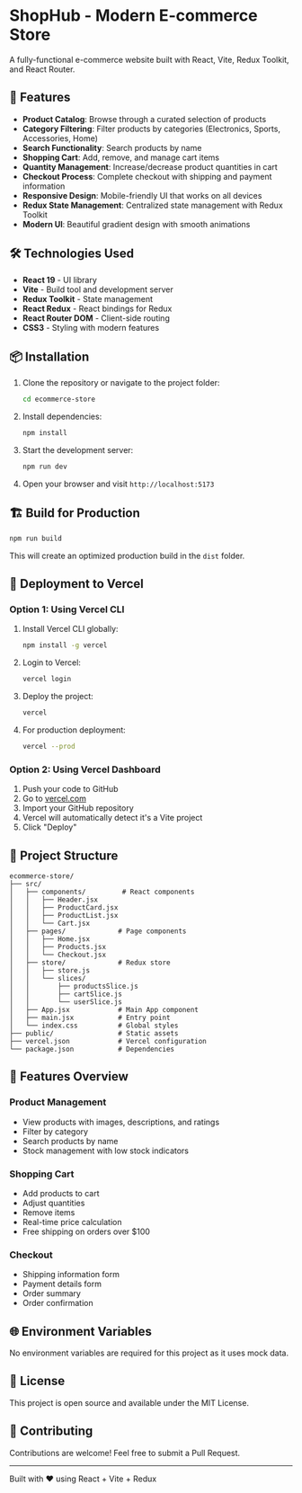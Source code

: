 # ShopHub - Modern E-commerce Store

A fully-functional e-commerce website built with React, Vite, Redux Toolkit, and React Router.

## 🚀 Features

- **Product Catalog**: Browse through a curated selection of products
- **Category Filtering**: Filter products by categories (Electronics, Sports, Accessories, Home)
- **Search Functionality**: Search products by name
- **Shopping Cart**: Add, remove, and manage cart items
- **Quantity Management**: Increase/decrease product quantities in cart
- **Checkout Process**: Complete checkout with shipping and payment information
- **Responsive Design**: Mobile-friendly UI that works on all devices
- **Redux State Management**: Centralized state management with Redux Toolkit
- **Modern UI**: Beautiful gradient design with smooth animations

## 🛠️ Technologies Used

- **React 19** - UI library
- **Vite** - Build tool and development server
- **Redux Toolkit** - State management
- **React Redux** - React bindings for Redux
- **React Router DOM** - Client-side routing
- **CSS3** - Styling with modern features

## 📦 Installation

1. Clone the repository or navigate to the project folder:

   ```bash
   cd ecommerce-store
   ```

2. Install dependencies:

   ```bash
   npm install
   ```

3. Start the development server:

   ```bash
   npm run dev
   ```

4. Open your browser and visit `http://localhost:5173`

## 🏗️ Build for Production

```bash
npm run build
```

This will create an optimized production build in the `dist` folder.

## 🚀 Deployment to Vercel

### Option 1: Using Vercel CLI

1. Install Vercel CLI globally:

   ```bash
   npm install -g vercel
   ```

2. Login to Vercel:

   ```bash
   vercel login
   ```

3. Deploy the project:

   ```bash
   vercel
   ```

4. For production deployment:
   ```bash
   vercel --prod
   ```

### Option 2: Using Vercel Dashboard

1. Push your code to GitHub
2. Go to [vercel.com](https://vercel.com)
3. Import your GitHub repository
4. Vercel will automatically detect it's a Vite project
5. Click "Deploy"

## 📁 Project Structure

```
ecommerce-store/
├── src/
│   ├── components/         # React components
│   │   ├── Header.jsx
│   │   ├── ProductCard.jsx
│   │   ├── ProductList.jsx
│   │   └── Cart.jsx
│   ├── pages/             # Page components
│   │   ├── Home.jsx
│   │   ├── Products.jsx
│   │   └── Checkout.jsx
│   ├── store/             # Redux store
│   │   ├── store.js
│   │   └── slices/
│   │       ├── productsSlice.js
│   │       ├── cartSlice.js
│   │       └── userSlice.js
│   ├── App.jsx            # Main App component
│   ├── main.jsx           # Entry point
│   └── index.css          # Global styles
├── public/                # Static assets
├── vercel.json            # Vercel configuration
└── package.json           # Dependencies
```

## 🎨 Features Overview

### Product Management

- View products with images, descriptions, and ratings
- Filter by category
- Search products by name
- Stock management with low stock indicators

### Shopping Cart

- Add products to cart
- Adjust quantities
- Remove items
- Real-time price calculation
- Free shipping on orders over $100

### Checkout

- Shipping information form
- Payment details form
- Order summary
- Order confirmation

## 🌐 Environment Variables

No environment variables are required for this project as it uses mock data.

## 📝 License

This project is open source and available under the MIT License.

## 🤝 Contributing

Contributions are welcome! Feel free to submit a Pull Request.

---

Built with ❤️ using React + Vite + Redux
